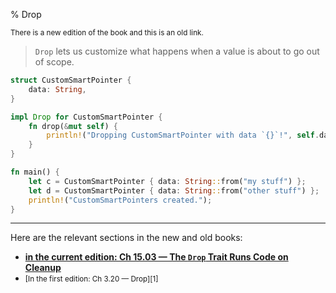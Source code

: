 % Drop

<small>There is a new edition of the book and this is an old link.</small>

> `Drop` lets us customize what happens when a value is about to go out of scope.

```rust
struct CustomSmartPointer {
    data: String,
}

impl Drop for CustomSmartPointer {
    fn drop(&mut self) {
        println!("Dropping CustomSmartPointer with data `{}`!", self.data);
    }
}

fn main() {
    let c = CustomSmartPointer { data: String::from("my stuff") };
    let d = CustomSmartPointer { data: String::from("other stuff") };
    println!("CustomSmartPointers created.");
}
```

---

Here are the relevant sections in the new and old books:

* **[in the current edition: Ch 15.03 — The `Drop` Trait Runs Code on Cleanup][2]**
* <small>[In the first edition: Ch 3.20 — Drop][1]</small>

[2]: ch15-03-drop.html
